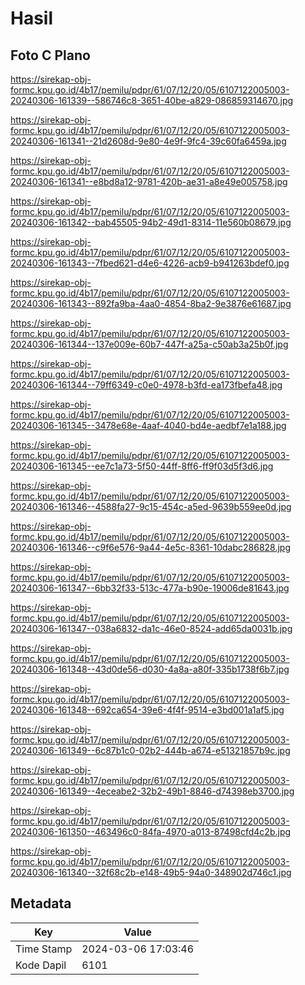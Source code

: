 # Hasil

## Foto C Plano

https://sirekap-obj-formc.kpu.go.id/4b17/pemilu/pdpr/61/07/12/20/05/6107122005003-20240306-161339--586746c8-3651-40be-a829-086859314670.jpg

https://sirekap-obj-formc.kpu.go.id/4b17/pemilu/pdpr/61/07/12/20/05/6107122005003-20240306-161341--21d2608d-9e80-4e9f-9fc4-39c60fa6459a.jpg

https://sirekap-obj-formc.kpu.go.id/4b17/pemilu/pdpr/61/07/12/20/05/6107122005003-20240306-161341--e8bd8a12-9781-420b-ae31-a8e49e005758.jpg

https://sirekap-obj-formc.kpu.go.id/4b17/pemilu/pdpr/61/07/12/20/05/6107122005003-20240306-161342--bab45505-94b2-49d1-8314-11e560b08679.jpg

https://sirekap-obj-formc.kpu.go.id/4b17/pemilu/pdpr/61/07/12/20/05/6107122005003-20240306-161343--7fbed621-d4e6-4226-acb9-b941263bdef0.jpg

https://sirekap-obj-formc.kpu.go.id/4b17/pemilu/pdpr/61/07/12/20/05/6107122005003-20240306-161343--892fa9ba-4aa0-4854-8ba2-9e3876e61687.jpg

https://sirekap-obj-formc.kpu.go.id/4b17/pemilu/pdpr/61/07/12/20/05/6107122005003-20240306-161344--137e009e-60b7-447f-a25a-c50ab3a25b0f.jpg

https://sirekap-obj-formc.kpu.go.id/4b17/pemilu/pdpr/61/07/12/20/05/6107122005003-20240306-161344--79ff6349-c0e0-4978-b3fd-ea173fbefa48.jpg

https://sirekap-obj-formc.kpu.go.id/4b17/pemilu/pdpr/61/07/12/20/05/6107122005003-20240306-161345--3478e68e-4aaf-4040-bd4e-aedbf7e1a188.jpg

https://sirekap-obj-formc.kpu.go.id/4b17/pemilu/pdpr/61/07/12/20/05/6107122005003-20240306-161345--ee7c1a73-5f50-44ff-8ff6-ff9f03d5f3d6.jpg

https://sirekap-obj-formc.kpu.go.id/4b17/pemilu/pdpr/61/07/12/20/05/6107122005003-20240306-161346--4588fa27-9c15-454c-a5ed-9639b559ee0d.jpg

https://sirekap-obj-formc.kpu.go.id/4b17/pemilu/pdpr/61/07/12/20/05/6107122005003-20240306-161346--c9f6e576-9a44-4e5c-8361-10dabc286828.jpg

https://sirekap-obj-formc.kpu.go.id/4b17/pemilu/pdpr/61/07/12/20/05/6107122005003-20240306-161347--6bb32f33-513c-477a-b90e-19006de81643.jpg

https://sirekap-obj-formc.kpu.go.id/4b17/pemilu/pdpr/61/07/12/20/05/6107122005003-20240306-161347--038a6832-da1c-46e0-8524-add65da0031b.jpg

https://sirekap-obj-formc.kpu.go.id/4b17/pemilu/pdpr/61/07/12/20/05/6107122005003-20240306-161348--43d0de56-d030-4a8a-a80f-335b1738f6b7.jpg

https://sirekap-obj-formc.kpu.go.id/4b17/pemilu/pdpr/61/07/12/20/05/6107122005003-20240306-161348--692ca654-39e6-4f4f-9514-e3bd001a1af5.jpg

https://sirekap-obj-formc.kpu.go.id/4b17/pemilu/pdpr/61/07/12/20/05/6107122005003-20240306-161349--6c87b1c0-02b2-444b-a674-e51321857b9c.jpg

https://sirekap-obj-formc.kpu.go.id/4b17/pemilu/pdpr/61/07/12/20/05/6107122005003-20240306-161349--4eceabe2-32b2-49b1-8846-d74398eb3700.jpg

https://sirekap-obj-formc.kpu.go.id/4b17/pemilu/pdpr/61/07/12/20/05/6107122005003-20240306-161350--463496c0-84fa-4970-a013-87498cfd4c2b.jpg

https://sirekap-obj-formc.kpu.go.id/4b17/pemilu/pdpr/61/07/12/20/05/6107122005003-20240306-161340--32f68c2b-e148-49b5-94a0-348902d746c1.jpg


## Metadata

| Key        | Value               |
| ---------- | ------------------- |
| Time Stamp | 2024-03-06 17:03:46 |
| Kode Dapil | 6101                |




